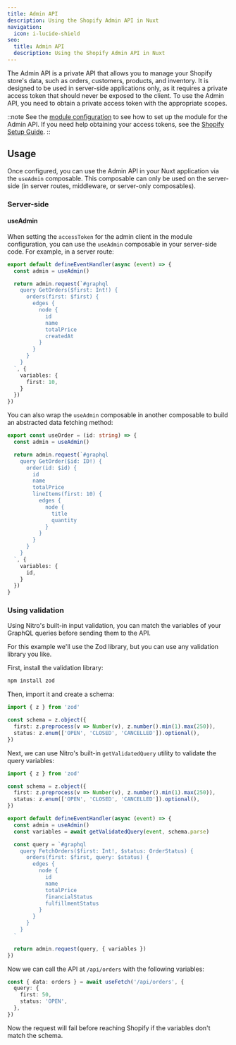 ```yaml
---
title: Admin API
description: Using the Shopify Admin API in Nuxt
navigation:
  icon: i-lucide-shield
seo:
  title: Admin API
  description: Using the Shopify Admin API in Nuxt
---
```


The Admin API is a private API that allows you to manage your Shopify store's data, such as orders, customers, products, and inventory.
It is designed to be used in server-side applications only, as it requires a private access token that should never be exposed to the client.
To use the Admin API, you need to obtain a private access token with the appropriate scopes.

::note
See the [module configuration](/essentials/configuration) to see how to set up the module for the Admin API.
If you need help obtaining your access tokens, see the [Shopify Setup Guide](/essentials/setup-shopify).
::

## Usage

Once configured, you can use the Admin API in your Nuxt application via the `useAdmin` composable.
This composable can only be used on the server-side (in server routes, middleware, or server-only composables).

### Server-side

#### useAdmin

When setting the `accessToken` for the admin client in the module configuration, you can use the `useAdmin` composable
in your server-side code. For example, in a server route:

```ts [~/server/api/orders.ts]
export default defineEventHandler(async (event) => {
  const admin = useAdmin()

  return admin.request(`#graphql
    query GetOrders($first: Int!) {
      orders(first: $first) {
        edges {
          node {
            id
            name
            totalPrice
            createdAt
          }
        }
      }
    }
  `, {
    variables: {
      first: 10,
    }
  })
})
```

You can also wrap the `useAdmin` composable in another composable to build an abstracted data fetching method:

```ts [~/server/utils/useOrder.ts]
export const useOrder = (id: string) => {
  const admin = useAdmin()

  return admin.request(`#graphql
    query GetOrder($id: ID!) {
      order(id: $id) {
        id
        name
        totalPrice
        lineItems(first: 10) {
          edges {
            node {
              title
              quantity
            }
          }
        }
      }
    }
  `, {
    variables: {
      id,
    }
  })
}
```

### Using validation

Using Nitro's built-in input validation, you can match the variables of your GraphQL queries before sending them to the
API.

For this example we'll use the Zod library, but you can use any validation library you like.

First, install the validation library:

```bash
npm install zod
```

Then, import it and create a schema:

```ts
import { z } from 'zod'

const schema = z.object({
  first: z.preprocess(v => Number(v), z.number().min(1).max(250)),
  status: z.enum(['OPEN', 'CLOSED', 'CANCELLED']).optional(),
})
```

Next, we can use Nitro's built-in `getValidatedQuery` utility to validate the query variables:

```ts [~/server/api/orders.ts]
import { z } from 'zod'

const schema = z.object({
  first: z.preprocess(v => Number(v), z.number().min(1).max(250)),
  status: z.enum(['OPEN', 'CLOSED', 'CANCELLED']).optional(),
})

export default defineEventHandler(async (event) => {
  const admin = useAdmin()
  const variables = await getValidatedQuery(event, schema.parse)

  const query = `#graphql
    query FetchOrders($first: Int!, $status: OrderStatus) {
      orders(first: $first, query: $status) {
        edges {
          node {
            id
            name
            totalPrice
            financialStatus
            fulfillmentStatus
          }
        }
      }
    }
  `

  return admin.request(query, { variables })
})
```

Now we can call the API at `/api/orders` with the following variables:

```ts [~/pages/admin/orders.vue]
const { data: orders } = await useFetch('/api/orders', {
  query: {
    first: 50,
    status: 'OPEN',
  },
})
```

Now the request will fail before reaching Shopify if the variables don't match the schema.
